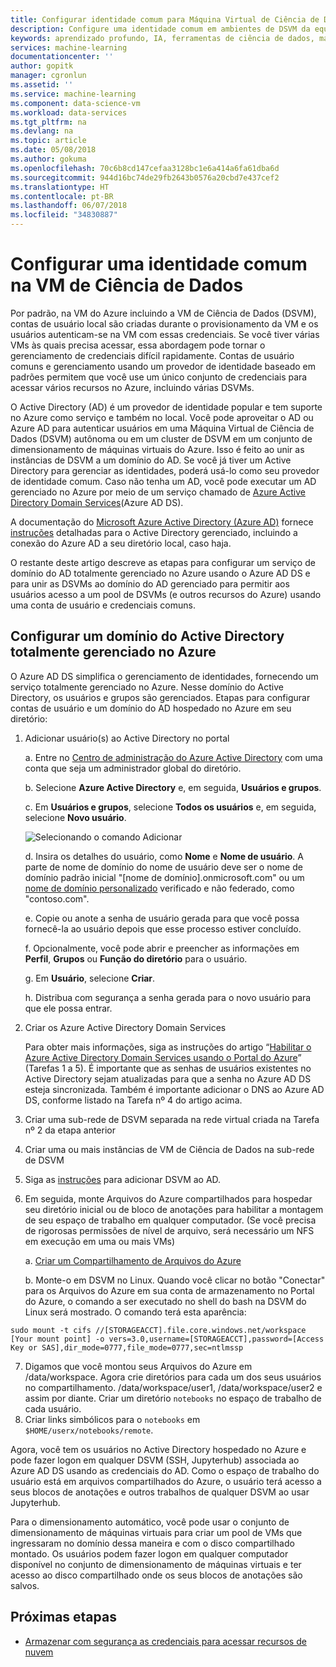 ```yaml
---
title: Configurar identidade comum para Máquina Virtual de Ciência de Dados – Azure | Microsoft Docs
description: Configure uma identidade comum em ambientes de DSVM da equipe da empresa.
keywords: aprendizado profundo, IA, ferramentas de ciência de dados, máquina virtual de ciência de dados, análise geoespacial, processo de ciência de dados da equipe
services: machine-learning
documentationcenter: ''
author: gopitk
manager: cgronlun
ms.assetid: ''
ms.service: machine-learning
ms.component: data-science-vm
ms.workload: data-services
ms.tgt_pltfrm: na
ms.devlang: na
ms.topic: article
ms.date: 05/08/2018
ms.author: gokuma
ms.openlocfilehash: 70c6b8cd147cefaa3128bc1e6a414a6fa61dba6d
ms.sourcegitcommit: 944d16bc74de29fb2643b0576a20cbd7e437cef2
ms.translationtype: HT
ms.contentlocale: pt-BR
ms.lasthandoff: 06/07/2018
ms.locfileid: "34830887"
---
```

# <a name="setup-common-identity-on-the-data-science-vm"></a>Configurar uma identidade comum na VM de Ciência de Dados

Por padrão, na VM do Azure incluindo a VM de Ciência de Dados (DSVM), contas de usuário local são criadas durante o provisionamento da VM e os usuários autenticam-se na VM com essas credenciais. Se você tiver várias VMs às quais precisa acessar, essa abordagem pode tornar o gerenciamento de credenciais difícil rapidamente. Contas de usuário comuns e gerenciamento usando um provedor de identidade baseado em padrões permitem que você use um único conjunto de credenciais para acessar vários recursos no Azure, incluindo várias DSVMs. 

O Active Directory (AD) é um provedor de identidade popular e tem suporte no Azure como serviço e também no local. Você pode aproveitar o AD ou Azure AD para autenticar usuários em uma Máquina Virtual de Ciência de Dados (DSVM) autônoma ou em um cluster de DSVM em um conjunto de dimensionamento de máquinas virtuais do Azure. Isso é feito ao unir as instâncias de DSVM a um domínio do AD. Se você já tiver um Active Directory para gerenciar as identidades, poderá usá-lo como seu provedor de identidade comum. Caso não tenha um AD, você pode executar um AD gerenciado no Azure por meio de um serviço chamado de [Azure Active Directory Domain Services](https://docs.microsoft.com/azure/active-directory-domain-services/)(Azure AD DS). 

A documentação do [Microsoft Azure Active Directory (Azure AD)](https://docs.microsoft.com/azure/active-directory/) fornece [instruções](https://docs.microsoft.com/azure/active-directory/choose-hybrid-identity-solution#synchronized-identity) detalhadas para o Active Directory gerenciado, incluindo a conexão do Azure AD a seu diretório local, caso haja. 

O restante deste artigo descreve as etapas para configurar um serviço de domínio do AD totalmente gerenciado no Azure usando o Azure AD DS e para unir as DSVMs ao domínio do AD gerenciado para permitir aos usuários acesso a um pool de DSVMs (e outros recursos do Azure) usando uma conta de usuário e credenciais comuns. 

##  <a name="set-up-a-fully-managed-active-directory-domain-on-azure"></a>Configurar um domínio do Active Directory totalmente gerenciado no Azure

O Azure AD DS simplifica o gerenciamento de identidades, fornecendo um serviço totalmente gerenciado no Azure. Nesse domínio do Active Directory, os usuários e grupos são gerenciados.  Etapas para configurar contas de usuário e um domínio do AD hospedado no Azure em seu diretório:

1. Adicionar usuário(s) ao Active Directory no portal 

    a. Entre no [Centro de administração do Azure Active Directory](https://aad.portal.azure.com) com uma conta que seja um administrador global do diretório.
    
    b. Selecione **Azure Active Directory** e, em seguida, **Usuários e grupos**.
    
    c. Em **Usuários e grupos**, selecione **Todos os usuários** e, em seguida, selecione **Novo usuário**.
   
   ![Selecionando o comando Adicionar](./media/add-user.png)
    
    d. Insira os detalhes do usuário, como **Nome** e **Nome de usuário**. A parte de nome de domínio do nome de usuário deve ser o nome de domínio padrão inicial "[nome de domínio].onmicrosoft.com" ou um [nome de domínio personalizado](../../active-directory/add-custom-domain.md) verificado e não federado, como "contoso.com".
    
    e. Copie ou anote a senha de usuário gerada para que você possa fornecê-la ao usuário depois que esse processo estiver concluído.
    
    f. Opcionalmente, você pode abrir e preencher as informações em **Perfil**, **Grupos** ou **Função do diretório** para o usuário. 
    
    g. Em **Usuário**, selecione **Criar**.
    
    h. Distribua com segurança a senha gerada para o novo usuário para que ele possa entrar.

2.  Criar os Azure Active Directory Domain Services

    Para obter mais informações, siga as instruções do artigo “[Habilitar o Azure Active Directory Domain Services usando o Portal do Azure](https://docs.microsoft.com/azure/active-directory-domain-services/active-directory-ds-getting-started)” (Tarefas 1 a 5). É importante que as senhas de usuários existentes no Active Directory sejam atualizadas para que a senha no Azure AD DS esteja sincronizada. Também é importante adicionar o DNS ao Azure AD DS, conforme listado na Tarefa nº 4 do artigo acima. 

3.  Criar uma sub-rede de DSVM separada na rede virtual criada na Tarefa nº 2 da etapa anterior
4.  Criar uma ou mais instâncias de VM de Ciência de Dados na sub-rede de DSVM 
5.  Siga as [instruções](https://docs.microsoft.com/azure/active-directory-domain-services/active-directory-ds-join-ubuntu-linux-vm ) para adicionar DSVM ao AD. 
6.  Em seguida, monte Arquivos do Azure compartilhados para hospedar seu diretório inicial ou de bloco de anotações para habilitar a montagem de seu espaço de trabalho em qualquer computador. (Se você precisa de rigorosas permissões de nível de arquivo, será necessário um NFS em execução em uma ou mais VMs)

    a. [Criar um Compartilhamento de Arquivos do Azure](../../storage/files/storage-how-to-create-file-share.md)
    
    b. Monte-o em DSVM no Linux. Quando você clicar no botão "Conectar" para os Arquivos do Azure em sua conta de armazenamento no Portal do Azure, o comando a ser executado no shell do bash na DSVM do Linux será mostrado. O comando terá esta aparência:
```
sudo mount -t cifs //[STORAGEACCT].file.core.windows.net/workspace [Your mount point] -o vers=3.0,username=[STORAGEACCT],password=[Access Key or SAS],dir_mode=0777,file_mode=0777,sec=ntlmssp
```
7.  Digamos que você montou seus Arquivos do Azure em /data/workspace. Agora crie diretórios para cada um dos seus usuários no compartilhamento. /data/workspace/user1, /data/workspace/user2 e assim por diante. Criar um diretório ```notebooks``` no espaço de trabalho de cada usuário. 
8. Criar links simbólicos para o ```notebooks``` em ```$HOME/userx/notebooks/remote```.   

Agora, você tem os usuários no Active Directory hospedado no Azure e pode fazer logon em qualquer DSVM (SSH, Jupyterhub) associada ao Azure AD DS usando as credenciais do AD. Como o espaço de trabalho do usuário está em arquivos compartilhados do Azure, o usuário terá acesso a seus blocos de anotações e outros trabalhos de qualquer DSVM ao usar Jupyterhub. 

Para o dimensionamento automático, você pode usar o conjunto de dimensionamento de máquinas virtuais para criar um pool de VMs que ingressaram no domínio dessa maneira e com o disco compartilhado montado. Os usuários podem fazer logon em qualquer computador disponível no conjunto de dimensionamento de máquinas virtuais e ter acesso ao disco compartilhado onde os seus blocos de anotações são salvos. 

## <a name="next-steps"></a>Próximas etapas

* [Armazenar com segurança as credenciais para acessar recursos de nuvem](dsvm-secure-access-keys.md)



